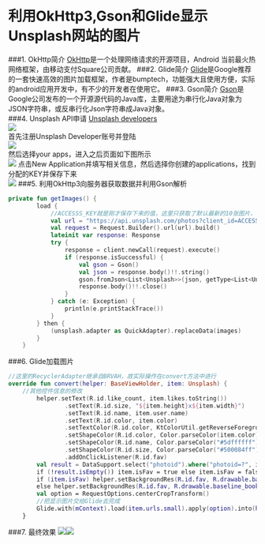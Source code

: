 利用OkHttp3,Gson和Glide显示Unsplash网站的图片
===
###1. OkHttp简介
[OkHttp](https://github.com/square/okhttp)是一个处理网络请求的开源项目，Android 当前最火热网络框架，由移动支付Square公司贡献。
###2. Glide简介
[Glide](https://github.com/bumptech/glide)是Google推荐的一套快速高效的图片加载框架，作者是bumptech，功能强大且使用方便，实际的android应用开发中，有不少的开发者在使用它。
###3. Gson简介
[Gson](https://github.com/google/gson)是Google公司发布的一个开源源代码的Java库，主要用途为串行化Java对象为JSON字符串，或反串行化Json字符串成Java对象。    
###4. Unsplash API申请
[Unsplash developers](https://unsplash.com/developers)<br>
![](https://s1.ax1x.com/2018/05/26/CfO7Px.png)<br>
首先注册Unsplash Developer账号并登陆<br>
![](https://s1.ax1x.com/2018/05/26/ChAhUf.png)<br>
然后选择your apps，进入之后页面如下图所示<br>
![](https://s1.ax1x.com/2018/05/26/CfOfr4.png)
点击New Application并填写相关信息，然后选择你创建的applications，找到分配的KEY并保存下来<br>
![](https://s1.ax1x.com/2018/05/26/CfOhqJ.png)
###5. 利用OkHttp3向服务器获取数据并利用Gson解析
```kotlin
private fun getImages() {
        load {
            //ACCESSS_KEY就是刚才保存下来的值，这里只获取了默认最新的10张图片，关于更多用法可以参照Unsplash API文档修改
            val url = "https://api.unsplash.com/photos?client_id=ACCESSS_KEY"
            val request = Request.Builder().url(url).build()
            lateinit var response: Response
            try {
                response = client.newCall(request).execute()
                if (response.isSuccessful) {
                    val gson = Gson()
                    val json = response.body()!!.string()
                    gson.fromJson<List<Unsplash>>(json, getType<List<Unsplash>>()).forEach { if (!images.contains(it)) images.add(it) }
                    response.body()!!.close()
                }
            } catch (e: Exception) {
                println(e.printStackTrace())
            }
        } then {
            (unsplash.adapter as QuickAdapter).replaceData(images)
        }
    }
```
###6. Glide加载图片
```kotlin
//这里的RecyclerAdapter继承自BRVAH，故实际操作在convert方法中进行
override fun convert(helper: BaseViewHolder, item: Unsplash) {
    //其他控件信息的修改
        helper.setText(R.id.like_count, item.likes.toString())
                .setText(R.id.size, "${item.height}x${item.width}")
                .setText(R.id.name, item.user.name)
                .setText(R.id.color, item.color)
                .setTextColor(R.id.color, KtColorUtil.getReverseForegroundColor(Color.parseColor(item.color)))
                .setShapeColor(R.id.color, Color.parseColor(item.color))
                .setShapeColor(R.id.name, Color.parseColor("#5dffffff"))
                .setShapeColor(R.id.size, Color.parseColor("#500084ff"))
                .addOnClickListener(R.id.fav)
        val result = DataSupport.select("photoid").where("photoid=?", item.photoid).limit(1).find(Unsplash::class.java).toList()
        if (!result.isEmpty()) item.isFav = true else item.isFav = false
        if (item.isFav) helper.setBackgroundRes(R.id.fav, R.drawable.baseline_bookmark_white_24dp)
        else helper.setBackgroundRes(R.id.fav, R.drawable.baseline_bookmark_border_white_24dp)
        val option = RequestOptions.centerCropTransform()
        //把显示图片交给Glide去完成
        Glide.with(mContext).load(item.urls.small).apply(option).into(helper.getView(R.id.image))
    }
``` 
###7. 最终效果
![](https://s1.ax1x.com/2018/05/26/CfOoI1.png)![](https://s1.ax1x.com/2018/05/26/CfO5Z9.png)